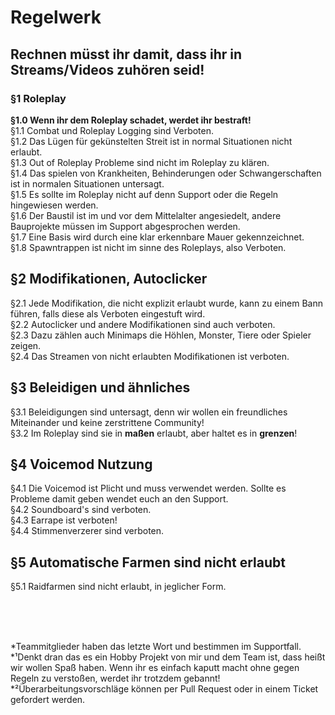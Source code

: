 # Regelwerk

## Rechnen müsst ihr damit, dass ihr in Streams/Videos zuhören seid!</br>


### §1 Roleplay 
**§1.0 Wenn ihr dem Roleplay schadet, werdet ihr bestraft!**</br>
§1.1 Combat und Roleplay Logging sind Verboten.</br>
§1.2 Das Lügen für gekünstelten Streit ist in normal Situationen nicht erlaubt.</br>
§1.3 Out of Roleplay Probleme sind nicht im Roleplay zu klären.</br>
§1.4 Das spielen von Krankheiten, Behinderungen oder Schwangerschaften ist in normalen Situationen untersagt.</br>
§1.5 Es sollte im Roleplay nicht auf denn Support oder die Regeln hingewiesen werden.</br>
§1.6 Der Baustil ist im und vor dem Mittelalter angesiedelt, andere Bauprojekte müssen im Support abgesprochen werden.</br>
§1.7 Eine Basis wird durch eine klar erkennbare Mauer gekennzeichnet.</br>
§1.8 Spawntrappen ist nicht im sinne des Roleplays, also Verboten.


## §2 Modifikationen, Autoclicker
§2.1 Jede Modifikation, die nicht explizit erlaubt wurde, kann zu einem Bann führen, falls diese als Verboten eingestuft wird.</br>
§2.2 Autoclicker und andere Modifikationen sind auch verboten.</br>
§2.3 Dazu zählen auch Minimaps die Höhlen, Monster, Tiere oder Spieler zeigen.</br>
§2.4 Das Streamen von nicht erlaubten Modifikationen ist verboten.


## §3 Beleidigen und ähnliches 
§3.1 Beleidigungen sind untersagt, denn wir wollen ein freundliches Miteinander und keine zerstrittene Community!</br>
§3.2 Im Roleplay sind sie in **maßen** erlaubt, aber haltet es in **grenzen**!

## §4 Voicemod Nutzung
§4.1 Die Voicemod ist Plicht und muss verwendet werden. Sollte es Probleme damit geben wendet euch an den Support.</br>
§4.2 Soundboard's sind verboten.</br>
§4.3 Earrape ist verboten!</br>
§4.4 Stimmenverzerer sind verboten.</br>

## §5 Automatische Farmen sind nicht erlaubt
§5.1 Raidfarmen sind nicht erlaubt, in jeglicher Form.



</br></br></br>


*Teammitglieder haben das letzte Wort und bestimmen im Supportfall.</br>
*¹Denkt dran das es ein Hobby Projekt von mir und dem Team ist, dass heißt wir wollen Spaß haben. 
Wenn ihr es einfach kaputt macht ohne gegen Regeln zu verstoßen, werdet ihr trotzdem gebannt!</br>
*²Überarbeitungsvorschläge können per Pull Request oder in einem Ticket gefordert werden.</br>

